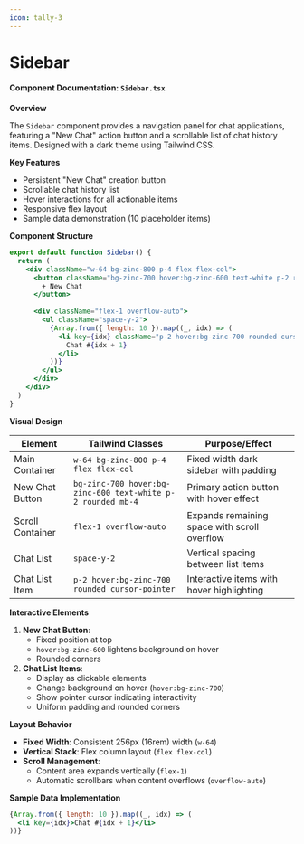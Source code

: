 ```yaml
---
icon: tally-3
---
```


# Sidebar

#### Component Documentation: `Sidebar.tsx`

**Overview**

The `Sidebar` component provides a navigation panel for chat applications, featuring a "New Chat" action button and a scrollable list of chat history items. Designed with a dark theme using Tailwind CSS.

**Key Features**

* Persistent "New Chat" creation button
* Scrollable chat history list
* Hover interactions for all actionable items
* Responsive flex layout
* Sample data demonstration (10 placeholder items)

**Component Structure**

```jsx
export default function Sidebar() {
  return (
    <div className="w-64 bg-zinc-800 p-4 flex flex-col">
      <button className="bg-zinc-700 hover:bg-zinc-600 text-white p-2 rounded mb-4">
        + New Chat
      </button>
      
      <div className="flex-1 overflow-auto">
        <ul className="space-y-2">
          {Array.from({ length: 10 }).map((_, idx) => (
            <li key={idx} className="p-2 hover:bg-zinc-700 rounded cursor-pointer">
              Chat #{idx + 1}
            </li>
          ))}
        </ul>
      </div>
    </div>
  )
}
```

**Visual Design**

| Element          | Tailwind Classes                                            | Purpose/Effect                               |
| ---------------- | ----------------------------------------------------------- | -------------------------------------------- |
| Main Container   | `w-64 bg-zinc-800 p-4 flex flex-col`                        | Fixed width dark sidebar with padding        |
| New Chat Button  | `bg-zinc-700 hover:bg-zinc-600 text-white p-2 rounded mb-4` | Primary action button with hover effect      |
| Scroll Container | `flex-1 overflow-auto`                                      | Expands remaining space with scroll overflow |
| Chat List        | `space-y-2`                                                 | Vertical spacing between list items          |
| Chat List Item   | `p-2 hover:bg-zinc-700 rounded cursor-pointer`              | Interactive items with hover highlighting    |

**Interactive Elements**

1. **New Chat Button**:
   * Fixed position at top
   * `hover:bg-zinc-600` lightens background on hover
   * Rounded corners
2. **Chat List Items**:
   * Display as clickable elements
   * Change background on hover (`hover:bg-zinc-700`)
   * Show pointer cursor indicating interactivity
   * Uniform padding and rounded corners

**Layout Behavior**

* **Fixed Width**: Consistent 256px (16rem) width (`w-64`)
* **Vertical Stack**: Flex column layout (`flex flex-col`)
* **Scroll Management**:
  * Content area expands vertically (`flex-1`)
  * Automatic scrollbars when content overflows (`overflow-auto`)

**Sample Data Implementation**

```jsx
{Array.from({ length: 10 }).map((_, idx) => (
  <li key={idx}>Chat #{idx + 1}</li>
))}
```


